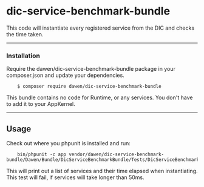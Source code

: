 # dic-service-benchmark-bundle

This code will instantiate every registered service from the DIC and checks the time taken.

---

### Installation

Require the dawen/dic-service-benchmark-bundle package in your composer.json and update your dependencies.

```shell
    $ composer require dawen/dic-service-benchmark-bundle
```

This bundle contains no code for Runtime, or any services. You don't have to add it to your AppKernel.

---

## Usage

Check out where you phpunit is installed and run:

```shell
    bin/phpunit -c app vendor/dawen/dic-service-benchmark-bundle/Dawen/Bundle/DicServiceBenchmarkBundle/Tests/DicServiceBenchmarkTest.php
```

This will print out a list of services and their time elapsed when instantiating.
This test will fail, if services will take longer than 50ms.
